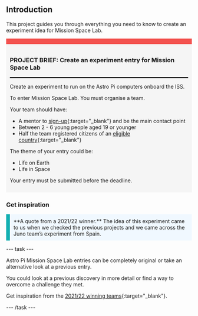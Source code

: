 ## Introduction

This project guides you through everything you need to know to create an experiment idea for Mission Space Lab.

<div style="border-top: 15px solid #f3524f; background-color: whitesmoke; margin-bottom: 20px; padding: 10px;">

### PROJECT BRIEF: Create an experiment entry for Mission Space Lab
<hr style="border-top: 2px solid black;">

Create an experiment to run on the Astro Pi computers onboard the ISS. 

To enter Mission Space Lab. You must organise a team. 

Your team should have:
+ A mentor to [sign-up](https://missions.astro-pi.org/login){:target="_blank"} and be the main contact point
+ Between 2 - 6 young people aged 19 or younger
+ Half the team registered citizens of an [eligible country](https://astro-pi.org/mission-space-lab/eligibility){:target="_blank"}

The theme of your entry could be:
+ Life on Earth
+ Life in Space

Your entry must be submitted before the deadline.
</div>

### Get inspiration

<p style="border-left: solid; border-width:10px; border-color: #0faeb0; background-color: aliceblue; padding: 10px;">
**A quote from a 2021/22 winner.** The idea of this experiment came to us when we checked the previous projects and we came across the Juno team’s experiment from Spain.
</p>

--- task ---

Astro Pi Mission Space Lab entries can be completely original or take an alternative look at a previous entry. 

You could look at a previous discovery in more detail or find a way to overcome a challenge they met. 

Get inspiration from the [2021/22 winning teams](https://www.raspberrypi.org/blog/astro-pi-mission-space-lab-2021-22-the-results){:target="_blank"}.

--- /task ---